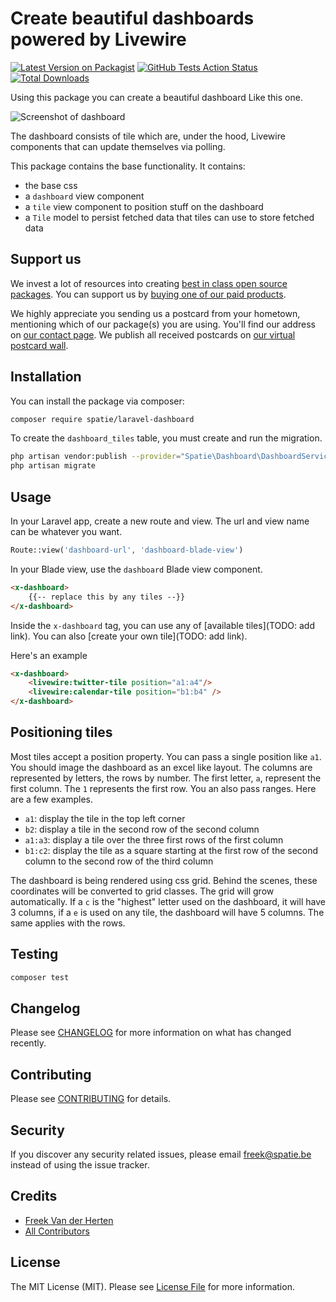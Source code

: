 # Create beautiful dashboards powered by Livewire

[![Latest Version on Packagist](https://img.shields.io/packagist/v/spatie/laravel-dashboard.svg?style=flat-square)](https://packagist.org/packages/spatie/laravel-dashboard-calendar-tile)
[![GitHub Tests Action Status](https://img.shields.io/github/workflow/status/spatie/laravel-dashboard/run-tests?label=tests)](https://github.com/spatie/laravel-dashboard-calendar-tile/actions?query=workflow%3Arun-tests+branch%3Amaster)
[![Total Downloads](https://img.shields.io/packagist/dt/spatie/laravel-dashboard.svg?style=flat-square)](https://packagist.org/packages/spatie/laravel-dashboard-calendar-tile)

Using this package you can create a beautiful dashboard Like this one.

![Screenshot of dashboard]()

The dashboard consists of tile which are, under the hood, Livewire components that can update themselves via polling. 

This package contains the base functionality. It contains:

- the base css
- a `dashboard` view component
- a `tile` view component to position stuff on the dashboard
- a `Tile` model to persist fetched data that tiles can use to store fetched data

## Support us

We invest a lot of resources into creating [best in class open source packages](https://spatie.be/open-source). You can support us by [buying one of our paid products](https://spatie.be/open-source/support-us). 

We highly appreciate you sending us a postcard from your hometown, mentioning which of our package(s) you are using. You'll find our address on [our contact page](https://spatie.be/about-us). We publish all received postcards on [our virtual postcard wall](https://spatie.be/open-source/postcards).

## Installation

You can install the package via composer:

```bash
composer require spatie/laravel-dashboard
```

To create the `dashboard_tiles` table, you must create and run the migration.

```bash
php artisan vendor:publish --provider="Spatie\Dashboard\DashboardServiceProvider" --tag="mailcoach-migrations"
php artisan migrate
```

## Usage

In your Laravel app, create a new route and view. The url and view name can be whatever you want.

```php
Route::view('dashboard-url', 'dashboard-blade-view')
```

In your Blade view, use the `dashboard` Blade view component.

```html
<x-dashboard>
    {{-- replace this by any tiles --}}
</x-dashboard>
```

Inside the `x-dashboard` tag, you can use any of [available tiles](TODO: add link). You can also [create your own tile](TODO: add link).

Here's an example

```html
<x-dashboard>
    <livewire:twitter-tile position="a1:a4"/>
    <livewire:calendar-tile position="b1:b4" />
</x-dashboard>
```

## Positioning tiles

Most tiles accept a position property. You can pass a single position like `a1`. You should image the dashboard as an excel like layout. The columns are represented by letters, the rows by number. The first letter, `a`, represent the first column. The `1` represents the first row. You an also pass ranges. Here are a few examples.

- `a1`: display the tile in the top left corner
- `b2`: display a tile in the second row of the second column
- `a1:a3`: display a tile over the three first rows of the first column
- `b1:c2`: display the tile as a square starting at the first row of the second column to the second row of the third column

The dashboard is being rendered using css grid. Behind the scenes, these coordinates will be converted to grid classes. The grid will grow automatically. If a `c` is the "highest" letter used on the dashboard, it will have 3 columns, if a `e` is used on any tile, the dashboard will have 5 columns. The same applies with the rows.

## Testing

``` bash
composer test
```

## Changelog

Please see [CHANGELOG](CHANGELOG.md) for more information on what has changed recently.

## Contributing

Please see [CONTRIBUTING](CONTRIBUTING.md) for details.

## Security

If you discover any security related issues, please email freek@spatie.be instead of using the issue tracker.

## Credits

- [Freek Van der Herten](https://github.com/freekmurze)
- [All Contributors](../../contributors)

## License

The MIT License (MIT). Please see [License File](LICENSE.md) for more information.
